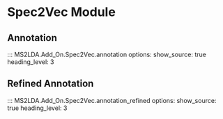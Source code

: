 # Spec2Vec Module

## Annotation

::: MS2LDA.Add_On.Spec2Vec.annotation
    options:
      show_source: true
      heading_level: 3

## Refined Annotation

::: MS2LDA.Add_On.Spec2Vec.annotation_refined
    options:
      show_source: true
      heading_level: 3